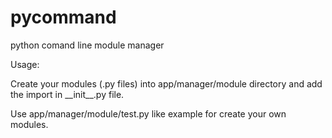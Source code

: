 pycommand
=========

python comand line module manager


Usage:

 Create your modules (.py files) into app/manager/module directory and add the import in \_\_init\_\_.py file.
 
 Use app/manager/module/test.py like example for create your own modules.
 
